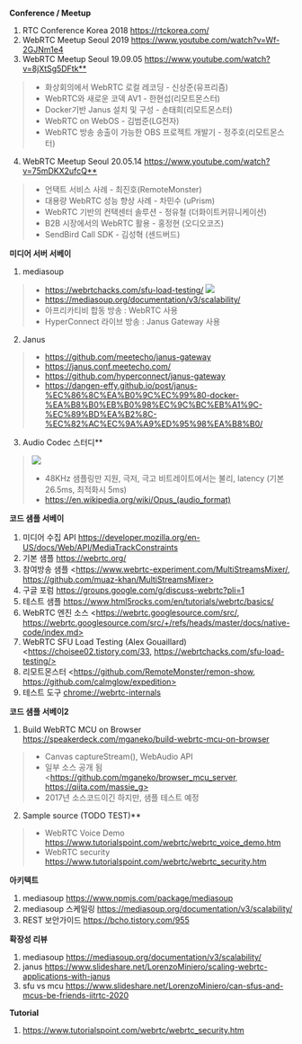 **Conference / Meetup**
1. RTC Conference Korea 2018 <https://rtckorea.com/>
2. WebRTC Meetup Seoul 2019 <https://www.youtube.com/watch?v=Wf-2GJNm1e4>
3. WebRTC Meetup Seoul 19.09.05 <https://www.youtube.com/watch?v=8jXtSg5DFtk**>
> * 화상회의에서 WebRTC 로컬 레코딩 - 신상준(유프리즘)
> * WebRTC와 새로운 코덱 AV1 - 한현섭(리모트몬스터)
> * Docker기반 Janus 설치 및 구성 - 손태희(리모트몬스터)
> * WebRTC on WebOS - 김범준(LG전자)
> * WebRTC 방송 송출이 가능한 OBS 프로젝트 개발기 - 정주호(리모트몬스터)
4. WebRTC Meetup Seoul 20.05.14 <https://www.youtube.com/watch?v=75mDKX2ufcQ**>
> * 언택트 서비스 사례 - 최진호(RemoteMonster)
> * 대용량 WebRTC 성능 향상 사례 - 차민수 (uPrism)
> * WebRTC 기반의 컨택센터 솔루션 - 정유철 (더화이트커뮤니케이션)
> * B2B 시장에서의 WebRTC 활용 - 홍정현    (오디오코즈)
> * SendBird Call SDK - 김성혁 (센드버드)

**미디어 서버 서베이**
1. mediasoup
> * <https://webrtchacks.com/sfu-load-testing/>
> ![](https://theenm.github.io/mediasoup-test-result.png)
> * <https://mediasoup.org/documentation/v3/scalability/>
> * 아프리카티비 합동 방송 : WebRTC 사용
> * HyperConnect 라이브 방송 : Janus Gateway 사용
2. Janus
> * <https://github.com/meetecho/janus-gateway>
> * <https://janus.conf.meetecho.com/>
> * <https://github.com/hyperconnect/janus-gateway>
> * <https://dangen-effy.github.io/post/janus-%EC%86%8C%EA%B0%9C%EC%99%80-docker-%EA%B8%B0%EB%B0%98%EC%9C%BC%EB%A1%9C-%EC%89%BD%EA%B2%8C-%EC%82%AC%EC%9A%A9%ED%95%98%EA%B8%B0/>
3. Audio Codec 스터디**
> ![](https://upload.wikimedia.org/wikipedia/commons/thumb/e/ec/Opus_bitrate%2Blatency_comparison.svg/220px-Opus_bitrate%2Blatency_comparison.svg.png)
> * 48KHz 샘플링만 지원, 극저, 극고 비트레이트에서는 불리, latency (기본 26.5ms, 최적화시 5ms)
> * <https://en.wikipedia.org/wiki/Opus_(audio_format)>

**코드 샘플 서베이**
1. 미디어 수집 API <https://developer.mozilla.org/en-US/docs/Web/API/MediaTrackConstraints>
1. 기본 샘플 <https://webrtc.org/>
1. 참여방송 샘플 <https://www.webrtc-experiment.com/MultiStreamsMixer/, https://github.com/muaz-khan/MultiStreamsMixer>
1. 구글 포럼 <https://groups.google.com/g/discuss-webrtc?pli=1>
1. 테스트 샘플 <https://www.html5rocks.com/en/tutorials/webrtc/basics/>
1. WebRTC 엔진 소스 <https://webrtc.googlesource.com/src/, https://webrtc.googlesource.com/src/+/refs/heads/master/docs/native-code/index.md>
1. WebRTC SFU Load Testing (Alex Gouaillard) <https://choisee02.tistory.com/33, https://webrtchacks.com/sfu-load-testing/>
1. 리모트몬스터 <https://github.com/RemoteMonster/remon-show, https://github.com/calmglow/expedition>
1. 테스트 도구 <chrome://webrtc-internals>

**코드 샘플 서베이2**
1. Build WebRTC MCU on Browser <https://speakerdeck.com/mganeko/build-webrtc-mcu-on-browser>
> * Canvas captureStream(), WebAudio API
> * 일부 소스 공개 됨 <https://github.com/mganeko/browser_mcu_server, https://qiita.com/massie_g>
> * 2017년 소스코드이긴 하지만, 샘플 테스트 예정
2. Sample source (TODO TEST)**
> * WebRTC Voice Demo <https://www.tutorialspoint.com/webrtc/webrtc_voice_demo.htm>
> * WebRTC security <https://www.tutorialspoint.com/webrtc/webrtc_security.htm>

**아키텍트**
1. mediasoup <https://www.npmjs.com/package/mediasoup>
2. mediasoup 스케일링 <https://mediasoup.org/documentation/v3/scalability/>
3. REST 보안가이드 <https://bcho.tistory.com/955>

**확장성 리뷰**
1. mediasoup <https://mediasoup.org/documentation/v3/scalability/>
2. janus <https://www.slideshare.net/LorenzoMiniero/scaling-webrtc-applications-with-janus>
3. sfu vs mcu <https://www.slideshare.net/LorenzoMiniero/can-sfus-and-mcus-be-friends-iitrtc-2020>

**Tutorial**
1. <https://www.tutorialspoint.com/webrtc/webrtc_security.htm>
